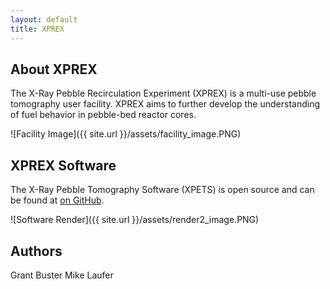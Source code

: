 ```yaml
---
layout: default
title: XPREX
---
```


## About XPREX
The X-Ray Pebble Recirculation Experiment (XPREX) is a multi-use pebble tomography user facility. XPREX aims to further develop the understanding of fuel behavior in pebble-bed reactor cores. 

![Facility Image]({{ site.url }}/assets/facility_image.PNG)

## XPREX Software
The X-Ray Pebble Tomography Software (XPETS) is open source and can be found at [on GitHub](https://github.com/ucb-xprex).

![Software Render]({{ site.url }}/assets/render2_image.PNG)

## Authors
Grant Buster
Mike Laufer
